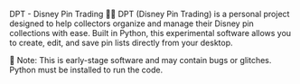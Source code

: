 DPT - Disney Pin Trading 🏰✨
DPT (Disney Pin Trading) is a personal project designed to help collectors organize and manage their Disney pin collections with ease. Built in Python, this experimental software allows you to create, edit, and save pin lists directly from your desktop.

🔧 Note: This is early-stage software and may contain bugs or glitches. Python must be installed to run the code.
